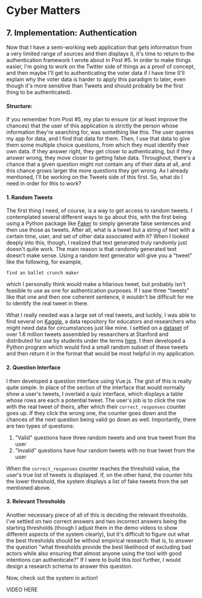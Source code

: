 # Cyber Matters

## 7. Implementation: Authentication

Now that I have a semi-working web application that gets information from a very limited range of sources and then displays it, it's time to return to the authentication framework I wrote about in Post #5. In order to make things easier, I'm going to work on the Twitter side of things as a proof of concept, and then maybe I'll get to authenticating the voter data if I have time (I'll explain why the voter data is harder to apply this paradigm to later, even though it's more sensitive than Tweets and should probably be the first thing to be authenticated). 

#### Structure:

If you remember from Post #5, my plan to ensure (or at least improve the chances) that the user of this application is strictly the person whose information they're searching for, was something like this. The user queries my app for data, and I find that data for them. Then, I use that data to give them some multiple choice questions, from which they must identify their own data. If they answer right, they get closer to authenticating, but if they answer wrong, they move closer to getting false data. Throughout, there's a chance that a given question might not contain any of their data at all, and this chance grows larger the more questions they get wrong. As I already mentioned, I'll be working on the Tweets side of this first. So, what do I need in order for this to work? 

#### 1. Random Tweets

The first thing I need, of course, is a way to get access to random tweets. I contemplated several different ways to go about this, with the first being using a Python package like [Faker](https://pypi.org/project/Faker/) to simply generate false sentences and then use those as tweets. After all, what is a tweet but a string of text with a certain time, user, and set of other data associated with it? When I looked deeply into this, though, I realized that text generated truly randomly just doesn't quite work. The main reason is that randomly generated text doesn't make sense. Using a random text generator will give you a "tweet" like the following, for example,

```
find an ballet crunch maker
```

which I personally think would make a hilarious tweet, but probably isn't feasible to use as one for authentication purposes. If I saw three "tweets" like that one and then one coherent sentence, it wouldn't be difficult for me to identify the real tweet in there. 

What I really needed was a large set of real tweets, and luckily, I was able to find several on [Kaggle](https://www.kaggle.com/), a data repository for educators and researchers who might need data for circumstances just like mine. I settled on a [dataset](https://www.kaggle.com/kazanova/sentiment140/data) of over 1.6 million tweets assembled by researchers at Stanford and distributed for use by students under the terms [here](http://help.sentiment140.com/for-students). I then developed a Python program which would find a small random subset of these tweets and then return it in the format that would be most helpful in my application.

#### 2. Question Interface

I then developed a question interface using Vue.js. The gist of this is really quite simple. In place of the section of the interface that would normally show a user's tweets, I overlaid a quiz interface, which displays a table whose rows are each a potential tweet. The user's job is to click the row with the real tweet of theirs, after which their `correct_responses` counter goes up. If they click the wrong one, the counter goes down and the chances of the next question being valid go down as well. Importantly, there are two types of questions:

1. "Valid" questions have three random tweets and one true tweet from the user
2. "Invalid" questions have four random tweets with no true tweet from the user

When the `correct_responses` counter reaches the threshold value, the user's true list of tweets is displayed. If, on the other hand, the counter hits the lower threshold, the system displays a list of fake tweets from the set mentioned above.

#### 3. Relevant Thresholds

Another necessary piece of all of this is deciding the relevant thresholds. I've settled on two correct answers and two incorrect answers being the starting thresholds (though I adjust them in the demo videos to show different aspects of the system clearly), but it's difficult to figure out what the best thresholds should be without empirical research: that is, to answer the question "what thresholds provide the best likelihood of excluding bad actors while also ensuring that almost anyone using the tool with good intentions can authenticate?" If I were to build this tool further, I would design a research schema to answer this question.

Now, check out the system in action!

VIDEO HERE 